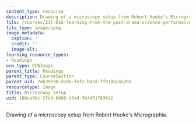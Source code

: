 ```yaml
---
content_type: resource
description: Drawing of a microscopy setup from Robert Hooke's Micrographia.
file: /courses/21l-016-learning-from-the-past-drama-science-performance-spring-2009/106ca9bc2fe9bb86d3ad3b34517636d2_instruments.jpg
file_type: image/jpeg
image_metadata:
  caption: ''
  credit: ''
  image-alt: ''
learning_resource_types:
- Readings
ocw_type: OCWImage
parent_title: Readings
parent_type: CourseSection
parent_uid: 7eb39698-d3d6-fef2-b42d-ff918bca52b8
resourcetype: Image
title: Microscopy Setup
uid: 106ca9bc-2fe9-bb86-d3ad-3b34517636d2
---
```

Drawing of a microscopy setup from Robert Hooke's Micrographia.

